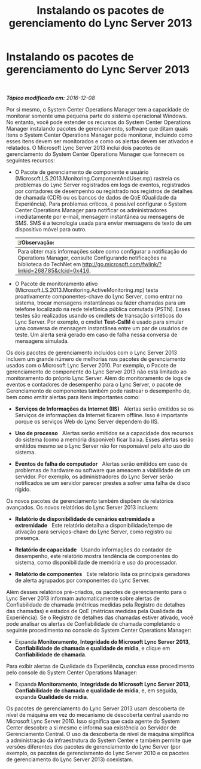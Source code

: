 ﻿---
title: Instalando os pacotes de gerenciamento do Lync Server 2013
TOCTitle: Instalando os pacotes de gerenciamento do Lync Server 2013
ms:assetid: b800d4ab-fdc8-4c72-a76a-b78932779fe3
ms:mtpsurl: https://technet.microsoft.com/pt-br/library/JJ205202(v=OCS.15)
ms:contentKeyID: 49307902
ms.date: 12/10/2016
mtps_version: v=OCS.15
ms.translationtype: HT
---

# Instalando os pacotes de gerenciamento do Lync Server 2013

 

_**Tópico modificado em:** 2016-12-08_

Por si mesmo, o System Center Operations Manager tem a capacidade de monitorar somente uma pequena parte do sistema operacional Windows. No entanto, você pode estender os recursos do System Center Operations Manager instalando pacotes de gerenciamento, software que ditam quais itens o System Center Operations Manager pode monitorar, incluindo como esses itens devem ser monitorados e como os alertas devem ser ativados e relatados. O Microsoft Lync Server 2013 inclui dois pacotes de gerenciamento do System Center Operations Manager que fornecem os seguintes recursos:

  - O Pacote de gerenciamento de componente e usuário (Microsoft.LS.2013.Monitoring.ComponentAndUser.mp) rastreia os problemas do Lync Server registrados em logs de eventos, registrados por contadores de desempenho ou registrado nos registros de detalhes de chamada (CDR) ou os bancos de dados de QoE (Qualidade da Experiência). Para problemas críticos, é possível configurar o System Center Operations Manager para notificar os administradores imediatamente por e-mail, mensagem instantânea ou mensagens de SMS. SMS é a tecnologia usada para enviar mensagens de texto de um dispositivo móvel para outro.
    
    <table>
    <thead>
    <tr class="header">
    <th><img src="images/Gg425756.note(OCS.15).gif" title="note" alt="note" />Observação:</th>
    </tr>
    </thead>
    <tbody>
    <tr class="odd">
    <td>Para obter mais informações sobre como configurar a notificação do Operations Manager, consulte Configurando notificações na biblioteca do TechNet em <a href="http://go.microsoft.com/fwlink/?linkid=268785%26clcid=0x416" class="uri">http://go.microsoft.com/fwlink/?linkid=268785&amp;clcid=0x416</a>.</td>
    </tr>
    </tbody>
    </table>


  - O Pacote de monitoramento ativo (Microsoft.LS.2013.Monitoring.ActiveMonitoring.mp) testa proativamente componentes-chave do Lync Server, como entrar no sistema, trocar mensagens instantâneas ou fazer chamadas para um telefone localizado na rede telefônica pública comutada (PSTN). Esses testes são realizados usando os cmdlets de transação sintéticos do Lync Server. Por exemplo, o cmdlet **Test-CsIM** é usado para simular uma conversa de mensagem instantânea entre um par de usuários de teste. Um alerta será gerado em caso de falha nessa conversa de mensagens simulada.

Os dois pacotes de gerenciamento incluídos com o Lync Server 2013 incluem um grande número de melhorias nos pacotes de gerenciamento usados com o Microsoft Lync Server 2010. Por exemplo, o Pacote de gerenciamento de componente do Lync Server 2013 não está limitado ao monitoramento do próprio Lync Server. Além do monitoramento de logs de eventos e contadores de desempenho para o Lync Server, o pacote de Gerenciamento de componentes também pode rastrear o desempenho de, bem como emitir alertas para itens importantes como:

  - **Serviços de Informações da Internet (IIS)**   Alertas serão emitidos se os Serviços de informações da Internet ficarem offline. Isso é importante porque os serviços Web do Lync Server dependem do IIS.

  - **Uso de processo**   Alertas serão emitidos se a capacidade dos recursos do sistema (como a memória disponível) ficar baixa. Esses alertas serão emitidos mesmo se o Lync Server não for responsável pelo alto uso do sistema.

  - **Eventos de falha do computador**   Alertas serão emitidos em caso de problemas de hardware ou software que ameacem a viabilidade de um servidor. Por exemplo, os administradores do Lync Server serão notificados se um servidor parecer prestes a sofrer uma falha de disco rígido.

Os novos pacotes de gerenciamento também dispõem de relatórios avançados. Os novos relatórios do Lync Server 2013 incluem:

  - **Relatório de disponibilidade de cenários extremidade a extremidade**   Este relatório detalha a disponibilidade/tempo de ativação para serviços-chave do Lync Server, como registro ou presença.

  - **Relatório de capacidade**   Usando informações do contador de desempenho, este relatório mostra tendência de componentes do sistema, como disponibilidade de memória e uso do processador.

  - **Relatório de componentes**   Este relatório lista os principais geradores de alerta agrupados por componentes do Lync Server.

Além desses relatórios pré-criados, os pacotes de gerenciamento para o Lync Server 2013 informam automaticamente sobre alertas de Confiabilidade de chamada (métricas medidas pela Registro de detalhes das chamadas) e estados de QoE (métricas medidas pela Qualidade da Experiência). Se o Registro de detalhes das chamadas estiver ativado, você pode analisar os alertas de Confiabilidade de chamada completando o seguinte procedimento no console do System Center Operations Manager:

  - Expanda **Monitoramento**, **Integridade do Microsoft Lync Server 2013**, **Confiabilidade de chamada e qualidade de mídia**, e clique em **Confiabilidade de chamada**.

Para exibir alertas de Qualidade da Experiência, conclua esse procedimento pelo console do System Center Operations Manager:

  - Expanda **Monitoramento**, **Integridade do Microsoft Lync Server 2013**, **Confiabilidade de chamada e qualidade de mídia**, e, em seguida, expanda **Qualidade de mídia**.

Os pacotes de gerenciamento do Lync Server 2013 usam descoberta de nível de máquina em vez do mecanismo de descoberta central usando no Microsoft Lync Server 2010. Isso significa que cada agente do System Center descobre a si mesmo e informa sua existência ao Servidor de Gerenciamento Central. O uso da descoberta de nível de máquina simplifica a administração da infraestrutura do System Center e também permite que versões diferentes dos pacotes de gerenciamento do Lync Server (por exemplo, os pacotes de gerenciamento do Lync Server 2010 e os pacotes de gerenciamento do Lync Server 2013) coexistam.

